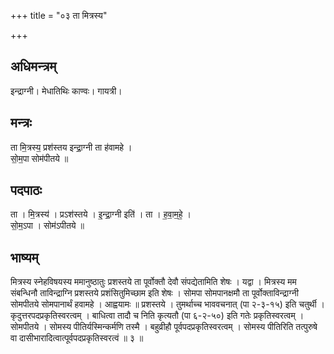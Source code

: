 +++
title = "०३ ता मित्रस्य"

+++
## अधिमन्त्रम्
इन्द्राग्नी। मेधातिथिः काण्वः। गायत्री।

## मन्त्रः
ता मि॒त्रस्य॒ प्रश॑स्तय इन्द्रा॒ग्नी ता ह॑वामहे ।  
सो॒म॒पा सोम॑पीतये ॥

## पदपाठः
ता । मि॒त्रस्य॑ । प्रऽश॑स्तये । इ॒न्द्रा॒ग्नी इति॑ । ता । ह॒वा॒म॒हे॒ ।  
सो॒म॒ऽपा । सोम॑ऽपीतये ॥

## भाष्यम्
मित्रस्य स्नेहविषयस्य ममानुष्ठातुः प्रशस्तये ता पूर्वोक्तौ देवौ संपद्येतामिति शेषः । यद्वा । मित्रस्य मम संबन्धिनौ ताविन्द्राग्नि प्रशस्तये प्रशंसितुमिच्छाम इति शेषः । सोमपा सोमपानक्षमौ ता पूर्वोक्ताविन्द्राग्नी सोमपीतये सोमपानार्थं हवामहे । आह्वयामः ॥ प्रशस्तये । तुमर्थाच्च भाववचनात् (पा २-३-१५) इति चतुर्थी । कृदुत्तरपदप्रकृतिस्वरत्वम् । बाधित्वा तादौ च निति कृत्यतौ (पा ६-२-५०) इति गतेः प्रकृतिस्वरत्वम् । सोमपीतये । सोमस्य पीतिर्यस्मिन्कर्मणि तस्मै । बहुव्रीहौ पूर्वपदप्रकृतिस्वरत्वम् । सोमस्य पीतिरिति तत्पुरुषे वा दासीभारादित्वात्पूर्वपदप्रकृतिस्वरत्वं ॥ ३ ॥